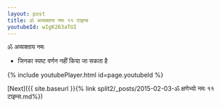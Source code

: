 ```yaml
---
layout: post
title: ॐ अव्यक्ताय नमः ११ टाइम्स
youtubeId: wIgK263aTUI
---
```

 
 
 ॐ अव्यक्ताय नमः  
 
 -  जिनका स्पष्ट वर्णन नहीं किया जा सकता है 
 
  
 
  
 
 
 
 
 
 


{% include youtubePlayer.html id=page.youtubeId %}
 
[Next]({{ site.baseurl }}{% link  split2/_posts/2015-02-03-ॐ क्षणेभ्यो नमः ११ टाइम्स.md%})
 
